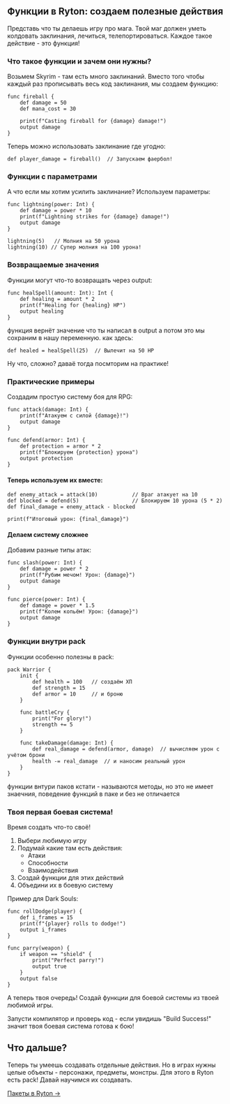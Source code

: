 ## Функции в Ryton: создаем полезные действия

Представь что ты делаешь игру про мага. Твой маг должен уметь колдовать заклинания, лечиться, телепортироваться. Каждое такое действие - это функция!

### Что такое функции и зачем они нужны?

Возьмем Skyrim - там есть много заклинаний. Вместо того чтобы каждый раз прописывать весь код заклинания, мы создаем функцию:
```
func fireball {
    def damage = 50
    def mana_cost = 30
    
    print(f"Casting fireball for {damage} damage!")
    output damage
}
```

Теперь можно использовать заклинание где угодно:
```
def player_damage = fireball()  // Запускаем фаербол!
```

### Функции с параметрами

А что если мы хотим усилить заклинание? Используем параметры:
```
func lightning(power: Int) {
    def damage = power * 10
    print(f"Lightning strikes for {damage} damage!")
    output damage
}

lightning(5)   // Молния на 50 урона
lightning(10) // Супер молния на 100 урона!
```

### Возвращаемые значения

Функции могут что-то возвращать через output:
```
func healSpell(amount: Int): Int {
    def healing = amount * 2
    print(f"Healing for {healing} HP")
    output healing
}
```

функция вернёт значение что ты написал в output а потом это мы сохраним в нашу переменную. как здесь:
```
def healed = healSpell(25)  // Вылечит на 50 HP
```

Ну что, сложно? даваё тогда посмторим на практике!

### Практические примеры

Создадим простую систему боя для RPG:
```
func attack(damage: Int) {
    print(f"Атакуем с силой {damage}!")
    output damage
}

func defend(armor: Int) {
    def protection = armor * 2
    print(f"Блокируем {protection} урона")
    output protection
}
```

#### Теперь используем их вместе:
```
def enemy_attack = attack(10)           // Враг атакует на 10
def blocked = defend(5)                 // Блокируем 10 урона (5 * 2)
def final_damage = enemy_attack - blocked

print(f"Итоговый урон: {final_damage}")
```

#### Делаем систему сложнее

Добавим разные типы атак:
```
func slash(power: Int) {
    def damage = power * 2
    print(f"Рубим мечом! Урон: {damage}")
    output damage
}

func pierce(power: Int) {
    def damage = power * 1.5
    print(f"Колем копьём! Урон: {damage}")
    output damage
}
```

### Функции внутри pack

Функции особенно полезны в pack:
```
pack Warrior {
    init {
        def health = 100   // создаём ХП
        def strength = 15  
        def armor = 10     // и броню
    }

    func battleCry {
        print("For glory!")
        strength += 5
    }

    func takeDamage(damage: Int) {
        def real_damage = defend(armor, damage)  // вычисляем урон с учётом брони
        health -= real_damage  // и наносим реальный урон
    }
}
```

функции внтури паков кстати - называются методы, но это не имеет знаечния, поведение функций в паке и без не отличается

### Твоя первая боевая система!

Время создать что-то своё!

1. Выбери любимую игру
2. Подумай какие там есть действия:
   - Атаки
   - Способности
   - Взаимодействия
3. Создай функции для этих действий
4. Объедини их в боевую систему

Пример для Dark Souls:
```
func rollDodge(player) {
    def i_frames = 15
    print(f"{player} rolls to dodge!")
    output i_frames
}

func parry(weapon) {
    if weapon == "shield" {
        print("Perfect parry!")
        output true
    }
    output false
}
```

А теперь твоя очередь! Создай функции для боевой системы из твоей любимой игры.

Запусти компилятор и проверь код - если увидишь "Build Success!" значит твоя боевая система готова к бою!

## Что дальше?

Теперь ты умеешь создавать отдельные действия. Но в играх нужны целые объекты - персонажи, предметы, монстры.
Для этого в Ryton есть pack! Давай научимся их создавать.

[Пакеты в Ryton →](./Packs.md)